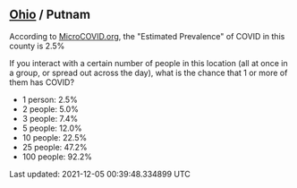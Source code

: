
## [Ohio](/united-states/ohio) / Putnam

According to [MicroCOVID.org](http://microcovid.org),
the "Estimated Prevalence" of COVID in this county is 2.5%

If you interact with a certain number of people in this location
(all at once in a group, or spread out across the day), what is the chance that
1 or more of them has COVID?

- 1 person: 2.5%
- 2 people: 5.0%
- 3 people: 7.4%
- 5 people: 12.0%
- 10 people: 22.5%
- 25 people: 47.2%
- 100 people: 92.2%

Last updated: 2021-12-05 00:39:48.334899 UTC
